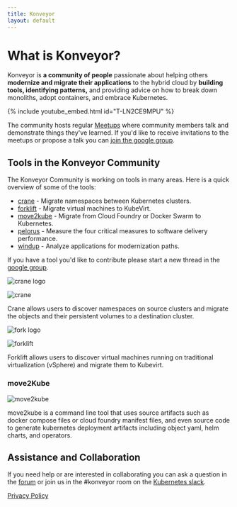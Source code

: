 ```yaml
---
title: Konveyor
layout: default
---
```


# What is Konveyor?

Konveyor is **a community of people** passionate about helping others **modernize and migrate their applications** to the hybrid cloud by **building tools, identifying patterns,** and providing advice on how to break down monoliths, adopt containers, and embrace Kubernetes.

{% include youtube_embed.html id="T-LN2CE9MPU" %}  

The community hosts regular [Meetups](meetups.md) where community members talk and demonstrate things they've learned. If you'd like to receive invitations to the meetups or propose a talk you can [join the google group](https://groups.google.com/forum/#!forum/konveyorio).

## Tools in the Konveyor Community

The Konveyor Community is working on tools in many areas. Here is a quick overview of some of the tools:

* [crane](https://github.com/konveyor/mig-operator) - Migrate namespaces between Kubernetes clusters.
* [forklift](https://github.com/konveyor/forklift-operator) - Migrate virtual machines to KubeVirt.
* [move2kube](/move2kube) - Migrate from Cloud Foundry or Docker Swarm to Kubernetes.
* [pelorus](https://github.com/redhat-cop/pelorus) - Measure the four critical measures to software delivery performance.
* [windup](https://github.com/windup/windup) - Analyze applications for modernization paths.

If you have a tool you'd like to contribute please start a new thread in the [google group](https://groups.google.com/forum/#!forum/konveyorio).

![crane logo](https://github.com/konveyor/konveyor.github.io/raw/master/images/crane-logo-lightbg.png)

![crane](https://github.com/konveyor/konveyor.github.io/raw/master/images/Konveyor_Diagram_mig-operator.png)

Crane allows users to discover namespaces on source clusters and migrate the objects and their persistent volumes to a destination cluster.

![fork logo](https://github.com/konveyor/konveyor.github.io/raw/master/images/forklift-logo-lightbg.png)

![forklift](https://github.com/konveyor/konveyor.github.io/raw/master/images/Konveyor_Diagram_virt-operator.png)

Forklift allows users to discover virtual machines running on traditional virtualization (vSphere) and migrate them to Kubevirt.

### move2Kube

![move2kube](https://github.com/konveyor/konveyor.github.io/raw/master/images/Konveyor_Diagram_move2kube.png)

move2kube is a command line tool that uses source artifacts such as docker compose files or cloud foundry manifest files, and even source code to generate kubernetes deployment artifacts including object yaml, helm charts, and operators. 

## Assistance and Collaboration

If you need help or are interested in collaborating you can ask a question in the [forum](https://groups.google.com/forum/#!forum/konveyorio) or join us in the #konveyor room on the [Kubernetes slack](https://slack.k8s.io/). 

[Privacy Policy](https://konveyor.github.io/privacy)
